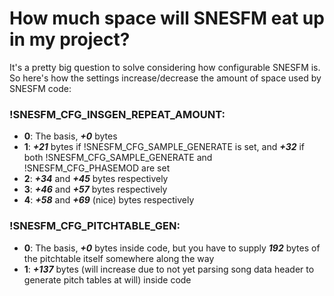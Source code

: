 # How much space will SNESFM eat up in my project?

It's a pretty big question to solve considering how configurable SNESFM is. So here's how the settings increase/decrease the amount of space used by SNESFM code:

### !SNESFM_CFG_INSGEN_REPEAT_AMOUNT:

- **0**: The basis, ***+0*** bytes
- **1**: ***+21*** bytes if !SNESFM_CFG_SAMPLE_GENERATE is set, and ***+32*** if both !SNESFM_CFG_SAMPLE_GENERATE and !SNESFM_CFG_PHASEMOD are set
- **2**: ***+34*** and ***+45*** bytes respectively
- **3**: ***+46*** and ***+57*** bytes respectively
- **4**: ***+58*** and ***+69*** (nice) bytes respectively

### !SNESFM_CFG_PITCHTABLE_GEN:

- **0**: The basis, ***+0*** bytes inside code, but you have to supply ***192*** bytes of the pitchtable itself somewhere along the way
- **1**: ***+137*** bytes (will increase due to not yet parsing song data header to generate pitch tables at will) inside code